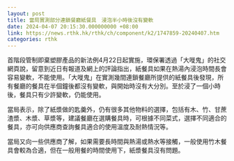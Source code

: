 ```yaml
---
layout: post
title: 當局實測部分連鎖餐廳紙餐具　浸泡半小時後沒有變軟
date: 2024-04-07 20:15:30.000000000 +08:00
link: https://news.rthk.hk/rthk/ch/component/k2/1747859-20240407.htm
categories: rthk
---
```


首階段管制即棄塑膠產品的新法例4月22日起實施，環保署透過「大嘥鬼」的社交網頁說，留意到近日有報道及網上的評論指出，紙餐具如果在熱湯內浸泡時間長會容易變軟，不能使用。「大嘥鬼」在實測幾間連鎖餐廳所提供的紙餐具後發現，所有餐廳的餐具在半個鐘後都沒有變軟，與開始時沒有大分別。至於浸了一個小時後，餐具只有少許變軟，仍能使用。

當局表示，除了紙漿做的匙羹外，仍有很多其他物料的選擇，包括有木、竹、甘蔗渣漿、木漿、草漿等，建議餐廳在選購餐具時，可根據不同菜式，選擇不同適合的餐具，亦可向供應商查詢餐具適合的使用溫度及耐熱情況等。

當局又向一些供應商了解，如果需要長時間與熱湯或熱水等接觸，一般使用竹木餐具會較為合適，但在一般用餐的時間使用下，紙漿餐具沒有問題。
